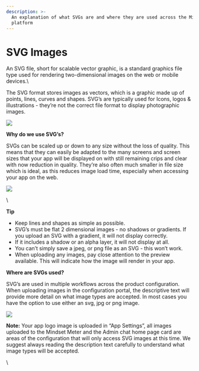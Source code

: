 ```yaml
---
description: >-
  An explanation of what SVGs are and where they are used across the Mindset
  platform
---
```


# SVG Images

An SVG file, short for scalable vector graphic, is a standard graphics file type used for rendering two-dimensional images on the web or mobile devices.\


The SVG format stores images as vectors, which is a graphic made up of points, lines, curves and shapes. SVG’s are typically used for Icons, logos & illustrations - they’re not the correct file format to display photographic images.

&#x20;

![](https://lh5.googleusercontent.com/FEDVtbbV5LH5bTwLbYRqxpVPPhamud1tyeRwerZsoUQZh9HgKyTHnebwBqjFx92iqiLBv7lj8bMQSd81K5a5UAOwkhq4XCbICIpbZSqCx\_W9P\_IYadwWZu7M-CHiI8AUoXdKMSqNpi165GOyFC-monIrmbT52LeZ\_2E1tEDBtdxoBOVoixXY1dWP)

**Why do we use SVG’s?**

SVGs can be scaled up or down to any size without the loss of quality. This means that they can easily be adapted to the many screens and screen sizes that your app will be displayed on with still remaining crips and clear with now reduction in quality.  They’re also often much smaller in file size which is ideal, as this reduces image load time, especially when accessing your app on the web.

![](https://lh6.googleusercontent.com/Xno-dY4oEApAGW8fiRpx8ss420CfN6C8ywIO56W78Xfdyxytbcu8XlONuBXCVIszoaUUeLRrFxMOplGnN5xiswOoKyJvddXS7qZc8MsyAsMbupGTJBuj8q2Zyofl6vjhXG8pgtiRY6iG8ZCntbKqp\_3UeVxr0mBixrZvSG9n4CN47I2DBp9WYr8-)

\


**Tip**

* Keep lines and shapes as simple as possible.
* SVG’s must be flat 2 dimensional images - no shadows or gradients. If you upload an SVG with a gradient, it will not display correctly.&#x20;
* If it includes a shadow or an alpha layer, it will not display at all.&#x20;
* You can’t simply save a jpeg, or png file as an SVG - this won’t work.&#x20;
* When uploading any images, pay close attention to the preview available. This will indicate how the image will render in your app.&#x20;

&#x20;

**Where are SVGs used?**

SVG’s are used in multiple workflows across the product configuration. When uploading images in the configuration portal, the descriptive text will provide more detail on what image types are accepted. In most cases you have the option to use either an svg, jpg or png image.

&#x20;

![](https://lh6.googleusercontent.com/HbmjAW-P-PvZ4wVpoBhjT5Y2BqjJhkVEdI0vYhGdwnhbiNn0Mnrt5OakICPu-eC7pQ3pncZvCf7k1U1GoU6hZwlgLaNX34v60jNYXYeQJFXl9KqCtADxtU3Wf1NbCrB22O9sQqZyJ7-jmfOGuGithFJYkX3EeA5IHdxvNvqPzpOFGjYk6sxYPLCh)

**Note:** Your app logo image is uploaded in “App Settings”, all images uploaded to the Mindset Meter and the Admin chat home page card are areas of the configuration that will only access SVG images at this time. We suggest always reading the description text carefully to understand what image types will be accepted.

&#x20;

\
